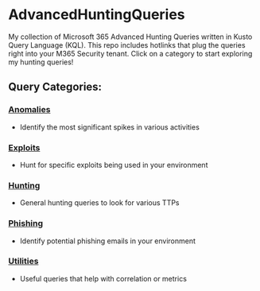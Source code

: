 # AdvancedHuntingQueries
My collection of Microsoft 365 Advanced Hunting Queries written in Kusto Query Language (KQL). This repo includes hotlinks that plug the queries right into your M365 Security tenant. Click on a category to start exploring my hunting queries!

## Query Categories:

### [Anomalies](Anomalies)
- Identify the most significant spikes in various activities

### [Exploits](Exploits)
- Hunt for specific exploits being used in your environment

### [Hunting](Hunting)
- General hunting queries to look for various TTPs

### [Phishing](Phishing)
- Identify potential phishing emails in your environment

### [Utilities](Utilities)
- Useful queries that help with correlation or metrics